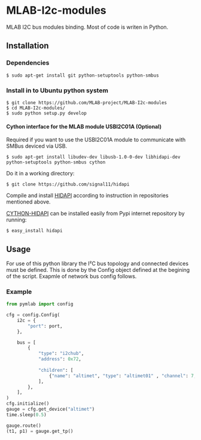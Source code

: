 MLAB-I2c-modules
================

MLAB I2C bus modules binding. Most of code is writen in Python. 


Installation
------------

### Dependencies

    $ sudo apt-get install git python-setuptools python-smbus

### Install in to Ubuntu python system
    
    $ git clone https://github.com/MLAB-project/MLAB-I2c-modules
    $ cd MLAB-I2c-modules/
    $ sudo python setup.py develop

#### Cython interface for the MLAB module USBI2C01A (Optional)

Required if you want to use the USBI2C01A module to communicate with SMBus deviced via USB. 

    $ sudo apt-get install libudev-dev libusb-1.0-0-dev libhidapi-dev python-setuptools python-smbus cython
   
Do it in a working directory:

    $ git clone https://github.com/signal11/hidapi
  
Compile and install [HIDAPI](https://github.com/signal11/hidapi) according to instruction in repositories mentioned above.

[CYTHON-HIDAPI](https://github.com/parautenbach/cython-hidapi)  can be installed easily from Pypi internet repository by running: 

    $ easy_install hidapi

Usage
-----

For use of this python library the I²C bus topology and connected devices must be defined.  This is done by the Config object defined at the begining of the script. Exapmle of network bus config follows. 

### Example

```python
from pymlab import config

cfg = config.Config(
    i2c = {
        "port": port,
    },

    bus = [
        {
            "type": "i2chub",
            "address": 0x72,
            
            "children": [
                {"name": "altimet", "type": "altimet01" , "channel": 7, },   
            ],
        },
    ],
)
cfg.initialize()
gauge = cfg.get_device("altimet")
time.sleep(0.5)

gauge.route()
(t1, p1) = gauge.get_tp()

```


